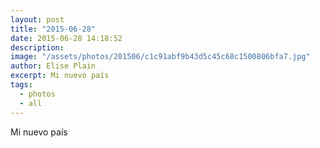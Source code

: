 ```yaml
---
layout: post
title: "2015-06-28"
date: 2015-06-28 14:18:52
description: 
image: "/assets/photos/201506/c1c91abf9b43d5c45c68c1500806bfa7.jpg"
author: Elise Plain
excerpt: Mi nuevo país
tags: 
  - photos
  - all
---
```


Mi nuevo país
<p></p>
